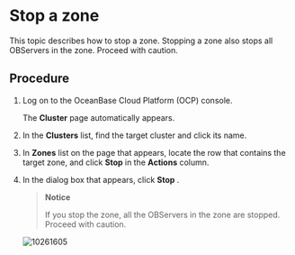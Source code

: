 # Stop a zone

This topic describes how to stop a zone. Stopping a zone also stops all OBServers in the zone. Proceed with caution.

## Procedure

1. Log on to the OceanBase Cloud Platform (OCP) console.

   The **Cluster** page automatically appears.

2. In the **Clusters** list, find the target cluster and click its name.

3. In **Zones** list on the page that appears, locate the row that contains the target zone, and click **Stop** in the **Actions** column.

4. In the dialog box that appears, click **Stop** .

   > **Notice**
   >
   > If you stop the zone, all the OBServers in the zone are stopped. Proceed with caution.

   ![10261605](https://help-static-aliyun-doc.aliyuncs.com/assets/img/en-US/7225306461/p343794.png)
